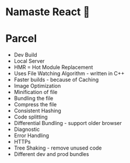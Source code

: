# Namaste React 🚀


# Parcel
- Dev Build
- Local Server
- HMR = Hot Module Replacement
- Uses File Watching Algorithm - written in C++
- Faster builds - because of Caching
- Image Optimization
- Minification of file
- Bundling the file
- Compress the file
- Consistent Hashing
- Code splitting
- Differential Bundling - support older browser
- Diagnostic
- Error Handling
- HTTPs
- Tree Shaking - remove unused code
- Different dev and prod bundles